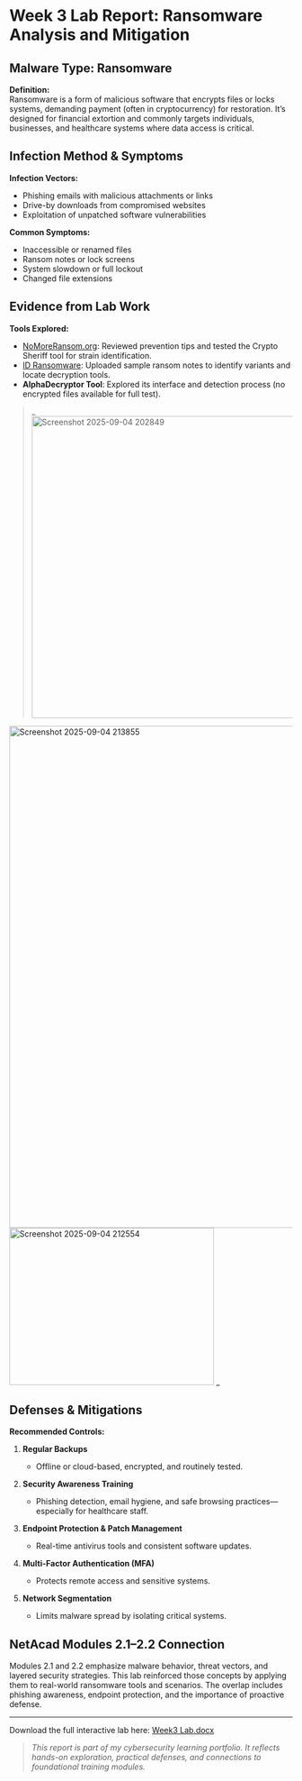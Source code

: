 #  Week 3 Lab Report: Ransomware Analysis and Mitigation

##  Malware Type: Ransomware

**Definition:**  
Ransomware is a form of malicious software that encrypts files or locks systems, demanding payment (often in cryptocurrency) for restoration. It’s designed for financial extortion and commonly targets individuals, businesses, and healthcare systems where data access is critical.

##  Infection Method & Symptoms

**Infection Vectors:**
- Phishing emails with malicious attachments or links
- Drive-by downloads from compromised websites
- Exploitation of unpatched software vulnerabilities

**Common Symptoms:**
- Inaccessible or renamed files
- Ransom notes or lock screens
- System slowdown or full lockout
- Changed file extensions

##  Evidence from Lab Work

**Tools Explored:**
- [NoMoreRansom.org](https://www.nomoreransom.org): Reviewed prevention tips and tested the Crypto Sheriff tool for strain identification.
- [ID Ransomware](https://id-ransomware.malwarehunterteam.com): Uploaded sample ransom notes to identify variants and locate decryption tools.
- **AlphaDecryptor Tool**: Explored its interface and detection process (no encrypted files available for full test).

> _<img width="1653" height="536" alt="Screenshot 2025-09-04 202849" src="https://github.com/user-attachments/assets/4b81913e-6d03-436c-85b9-aeff2e188373" />
<img width="1897" height="891" alt="Screenshot 2025-09-04 213855" src="https://github.com/user-attachments/assets/ca6dabe7-420c-4858-9a85-f43c69b09828" />
<img width="364" height="279" alt="Screenshot 2025-09-04 212554" src="https://github.com/user-attachments/assets/4ac3ae4d-7679-46ee-882c-c315ec751651" />
_

##  Defenses & Mitigations

**Recommended Controls:**
1. **Regular Backups**  
   - Offline or cloud-based, encrypted, and routinely tested.

2. **Security Awareness Training**  
   - Phishing detection, email hygiene, and safe browsing practices—especially for healthcare staff.

3. **Endpoint Protection & Patch Management**  
   - Real-time antivirus tools and consistent software updates.

4. **Multi-Factor Authentication (MFA)**  
   - Protects remote access and sensitive systems.

5. **Network Segmentation**  
   - Limits malware spread by isolating critical systems.

##  NetAcad Modules 2.1–2.2 Connection

Modules 2.1 and 2.2 emphasize malware behavior, threat vectors, and layered security strategies. This lab reinforced those concepts by applying them to real-world ransomware tools and scenarios. The overlap includes phishing awareness, endpoint protection, and the importance of proactive defense.

---
Download the full interactive lab here: [Week3 Lab.docx](https://github.com/user-attachments/files/22164003/Week3.Lab.docx)

>  _This report is part of my cybersecurity learning portfolio. It reflects hands-on exploration, practical defenses, and connections to foundational training modules._

